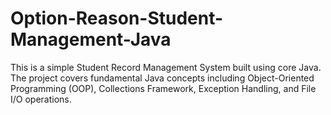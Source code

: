 # Option-Reason-Student-Management-Java
This is a simple Student Record Management System built using core Java. The project covers fundamental Java concepts including Object-Oriented Programming (OOP), Collections Framework, Exception Handling, and File I/O operations.

